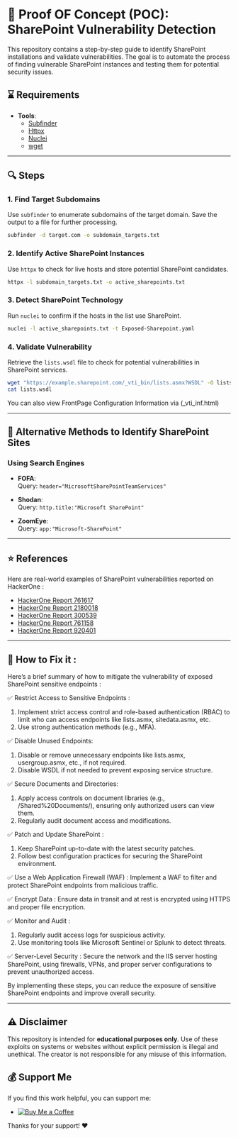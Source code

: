 
# 📝 Proof OF Concept (POC): SharePoint Vulnerability Detection

This repository contains a step-by-step guide to identify SharePoint installations and validate vulnerabilities. The goal is to automate the process of finding vulnerable SharePoint instances and testing them for potential security issues.

## ⌛ Requirements

- **Tools**:  
  - [Subfinder](https://github.com/projectdiscovery/subfinder)  
  - [Httpx](https://github.com/projectdiscovery/httpx)  
  - [Nuclei](https://github.com/projectdiscovery/nuclei)  
  - [wget](https://www.gnu.org/software/wget/)  

---

## 🔍 Steps

### 1. Find Target Subdomains
Use `subfinder` to enumerate subdomains of the target domain. Save the output to a file for further processing.
```bash
subfinder -d target.com -o subdomain_targets.txt
```

### 2. Identify Active SharePoint Instances
Use `httpx` to check for live hosts and store potential SharePoint candidates.
```bash
httpx -l subdomain_targets.txt -o active_sharepoints.txt
```

### 3. Detect SharePoint Technology
Run `nuclei` to confirm if the hosts in the list use SharePoint.
```bash
nuclei -l active_sharepoints.txt -t Exposed-Sharepoint.yaml
```

### 4. Validate Vulnerability
Retrieve the `lists.wsdl` file to check for potential vulnerabilities in SharePoint services.
```bash
wget "https://example.sharepoint.com/_vti_bin/lists.asmx?WSDL" -O lists.wsdl
cat lists.wsdl
```
You can also view FrontPage Configuration Information via (_vti_inf.html)

---

## 📝 Alternative Methods to Identify SharePoint Sites

### Using Search Engines
- **FOFA**:  
  Query: `header="MicrosoftSharePointTeamServices"`

- **Shodan**:  
  Query: `http.title:"Microsoft SharePoint"`

- **ZoomEye**:  
  Query: `app:"Microsoft-SharePoint"`

---

## ⭐ References

Here are real-world examples of SharePoint vulnerabilities reported on HackerOne :

- [HackerOne Report 761617](https://hackerone.com/reports/761617)  
- [HackerOne Report 2180018](https://hackerone.com/reports/2180018)  
- [HackerOne Report 300539](https://hackerone.com/reports/300539)  
- [HackerOne Report 761158](https://hackerone.com/reports/761158)  
- [HackerOne Report 920401](https://hackerone.com/reports/920401)  

---
## 🔨 How to Fix it :
Here’s a brief summary of how to mitigate the vulnerability of exposed SharePoint sensitive endpoints :

✅ Restrict Access to Sensitive Endpoints :
1. Implement strict access control and role-based authentication (RBAC) to limit who can access endpoints like lists.asmx, sitedata.asmx, etc.
2. Use strong authentication methods (e.g., MFA).

✅ Disable Unused Endpoints:
1. Disable or remove unnecessary endpoints like lists.asmx, usergroup.asmx, etc., if not required.
2. Disable WSDL if not needed to prevent exposing service structure.

✅ Secure Documents and Directories:
1. Apply access controls on document libraries (e.g., /Shared%20Documents/), ensuring only authorized users can view them.
2. Regularly audit document access and modifications.

✅ Patch and Update SharePoint :
1. Keep SharePoint up-to-date with the latest security patches.
2. Follow best configuration practices for securing the SharePoint environment.

✅ Use a Web Application Firewall (WAF) :
Implement a WAF to filter and protect SharePoint endpoints from malicious traffic.

✅ Encrypt Data :
Ensure data in transit and at rest is encrypted using HTTPS and proper file encryption.

✅ Monitor and Audit :
1. Regularly audit access logs for suspicious activity.
2. Use monitoring tools like Microsoft Sentinel or Splunk to detect threats.

✅ Server-Level Security :
Secure the network and the IIS server hosting SharePoint, using firewalls, VPNs, and proper server configurations to prevent unauthorized access.

By implementing these steps, you can reduce the exposure of sensitive SharePoint endpoints and improve overall security.

---
## ⚠️ Disclaimer

This repository is intended for **educational purposes only**. Use of these exploits on systems or websites without explicit permission is illegal and unethical. The creator is not responsible for any misuse of this information.

## 💰 Support Me  

If you find this work helpful, you can support me:  
- [![Buy Me a Coffee](https://www.buymeacoffee.com/assets/img/custom_images/yellow_img.png)](https://buymeacoffee.com/ghost_sec)  

Thanks for your support! ❤️
